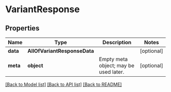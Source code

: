 # VariantResponse

## Properties
Name | Type | Description | Notes
------------ | ------------- | ------------- | -------------
**data** | **AllOfVariantResponseData** |  | [optional] 
**meta** | **object** | Empty meta object; may be used later. | [optional] 

[[Back to Model list]](../../README.md#documentation-for-models) [[Back to API list]](../../README.md#documentation-for-api-endpoints) [[Back to README]](../../README.md)

